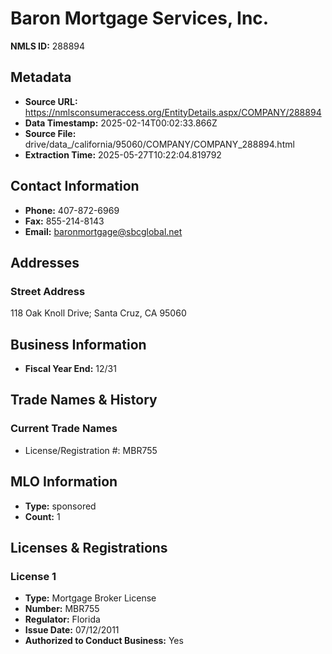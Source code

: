 # Baron Mortgage Services, Inc.

**NMLS ID:** 288894

## Metadata
- **Source URL:** https://nmlsconsumeraccess.org/EntityDetails.aspx/COMPANY/288894
- **Data Timestamp:** 2025-02-14T00:02:33.866Z
- **Source File:** drive/data_/california/95060/COMPANY/COMPANY_288894.html
- **Extraction Time:** 2025-05-27T10:22:04.819792

## Contact Information
- **Phone:** 407-872-6969
- **Fax:** 855-214-8143
- **Email:** baronmortgage@sbcglobal.net

## Addresses
### Street Address
118 Oak Knoll Drive; Santa Cruz, CA 95060

## Business Information
- **Fiscal Year End:** 12/31

## Trade Names & History
### Current Trade Names
- License/Registration #: MBR755

## MLO Information
- **Type:** sponsored
- **Count:** 1

## Licenses & Registrations

### License 1
- **Type:** Mortgage Broker License
- **Number:** MBR755
- **Regulator:** Florida
- **Issue Date:** 07/12/2011
- **Authorized to Conduct Business:** Yes
